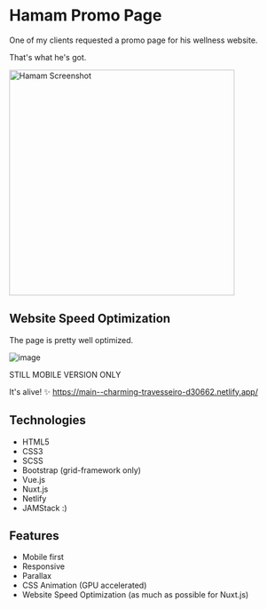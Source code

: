 # Hamam Promo Page

One of my clients requested a promo page for his wellness website.

That's what he's got.

<img width="406" alt="Hamam Screenshot" src="https://user-images.githubusercontent.com/9405660/162558176-c68d23de-1dc8-4401-8fec-3f790343d09b.png">

## Website Speed Optimization

The page is pretty well optimized.

![image](https://user-images.githubusercontent.com/9405660/162906681-91dbf8c6-b1f3-4123-9f03-7144ba56f7de.png)

STILL MOBILE VERSION ONLY

It's alive! ✨
https://main--charming-travesseiro-d30662.netlify.app/

## Technologies

- HTML5
- CSS3
- SCSS
- Bootstrap (grid-framework only)
- Vue.js
- Nuxt.js
- Netlify
- JAMStack :)

## Features

- Mobile first
- Responsive
- Parallax
- CSS Animation (GPU accelerated)
- Website Speed Optimization (as much as possible for Nuxt.js)
